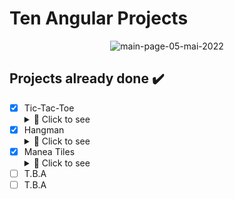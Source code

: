 # Ten Angular Projects

<p align="center">
  <img src="https://i.imgur.com/ttSsC56.gif" alt="main-page-05-mai-2022"/>
</p>

## Projects already done ✔️

- [x] Tic-Tac-Toe <details>
  <summary>🔭 Click to see</summary>
  <br/>
    <h3>Simple Tic-Tac-Toe beetween 2 friends.</h3>
    <img src="https://i.imgur.com/wfctJzb.png" alt="tic-tac-toe-project"/>
  <br/> </details>
- [x] Hangman <details>
  <summary>🔭 Click to see</summary>
  <br/>
    <h3>Simple Hangman game with predefined words</h3>
    <img src="https://i.imgur.com/qQ6m4BS.png" alt="hangman-project"/>
  <br/> </details>
- [x] Manea Tiles <details>
  <summary>🔭 Click to see</summary>
  <br/>
    <h3>Game inspired by "Piano Tiles" but have romanian authentic songs (manele).</h3>
    <img src="https://i.imgur.com/uXwW1QX.png" alt="manea-tiles-project-select-song"/>  
    <img src="https://i.imgur.com/czLJIaP.png" alt="manea-tiles-project-game"/>
  <br/> </details>
- [ ] T.B.A
- [ ] T.B.A

